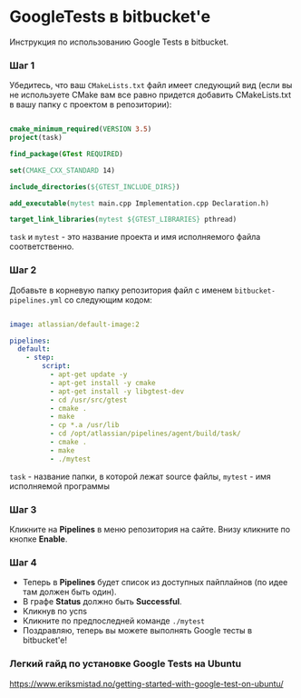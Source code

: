 # GoogleTests в bitbucket'e #

Инструкция по использованию Google Tests в bitbucket.

### Шаг 1 ###

Убедитесь, что ваш ```CMakeLists.txt``` файл имеет следующий вид (если вы не используете CMake вам все равно придется добавить CMakeLists.txt в вашу папку с проектом в репозитории):    


```cmake

cmake_minimum_required(VERSION 3.5)
project(task)

find_package(GTest REQUIRED)

set(CMAKE_CXX_STANDARD 14)

include_directories(${GTEST_INCLUDE_DIRS})

add_executable(mytest main.cpp Implementation.cpp Declaration.h) 

target_link_libraries(mytest ${GTEST_LIBRARIES} pthread)
```
```task``` и ```mytest``` - это название проекта и имя исполняемого файла соответственно.
### Шаг 2 ###
Добавьте в корневую папку репозитория файл с именем ```bitbucket-pipelines.yml``` со следующим кодом: 
 
```yml

image: atlassian/default-image:2

pipelines:
  default:
    - step:
        script:
          - apt-get update -y
          - apt-get install -y cmake
          - apt-get install -y libgtest-dev
          - cd /usr/src/gtest
          - cmake .
          - make
          - cp *.a /usr/lib
          - cd /opt/atlassian/pipelines/agent/build/task/
          - cmake .
          - make
          - ./mytest
```
```task``` - название папки, в которой лежат source файлы, ```mytest``` - имя исполняемой программы 


### Шаг 3 ###

Кликните на **Pipelines** в меню репозитория на сайте. Внизу кликните по кнопке **Enable**. 

### Шаг 4 ###

- Теперь в **Pipelines** будет список из доступных пайплайнов (по идее там должен быть один). 
- В графе **Status** должно быть **Successful**. 
- Кликнув по успs
- Кликните по предпоследней команде ```./mytest```
- Поздравляю, теперь вы можете выполнять Google тесты в bitbucket'e!

### Легкий гайд по установке Google Tests на Ubuntu ###
https://www.eriksmistad.no/getting-started-with-google-test-on-ubuntu/
